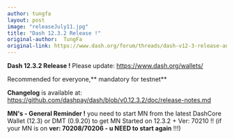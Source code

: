 ```yaml
---
author: tungfa
layout: post
image: "releaseJuly11.jpg"
title: "Dash 12.3.2 Release !"
original-author:  TungFa
original-link: https://www.dash.org/forum/threads/dash-v12-3-release-announcement-available-july-3rd.39137/page-2#post-192231
---
```




**Dash 12.3.2 Release !**
Please update:
<https://www.dash.org/wallets/>

Recommended for everyone,** mandatory for testnet**

**Changelog** is available at:
<https://github.com/dashpay/dash/blob/v0.12.3.2/doc/release-notes.md>

**MN's - General Reminder !**
you need to start MN from the latest DashCore Wallet (12.3) or DMT (0.9.20) to get MN Started on 12.3.2 + Ver: 70210 !!
(if your MN is on **ver: 70208/70206 - u NEED to start again** !!!)
